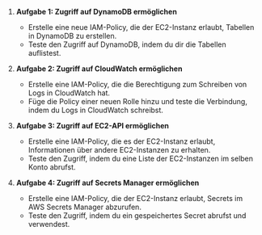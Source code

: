 1. **Aufgabe 1: Zugriff auf DynamoDB ermöglichen**
   - Erstelle eine neue IAM-Policy, die der EC2-Instanz erlaubt, Tabellen in DynamoDB zu erstellen.
   - Teste den Zugriff auf DynamoDB, indem du dir die Tabellen auflistest.

2. **Aufgabe 2: Zugriff auf CloudWatch ermöglichen**
   - Erstelle eine IAM-Policy, die die Berechtigung zum Schreiben von Logs in CloudWatch hat.
   - Füge die Policy einer neuen Rolle hinzu und teste die Verbindung, indem du Logs in CloudWatch schreibst.

3. **Aufgabe 3: Zugriff auf EC2-API ermöglichen**
   - Erstelle eine IAM-Policy, die es der EC2-Instanz erlaubt, Informationen über andere EC2-Instanzen zu erhalten.
   - Teste den Zugriff, indem du eine Liste der EC2-Instanzen im selben Konto abrufst.

4. **Aufgabe 4: Zugriff auf Secrets Manager ermöglichen**
   - Erstelle eine IAM-Policy, die der EC2-Instanz erlaubt, Secrets im AWS Secrets Manager abzurufen.
   - Teste den Zugriff, indem du ein gespeichertes Secret abrufst und verwendest.